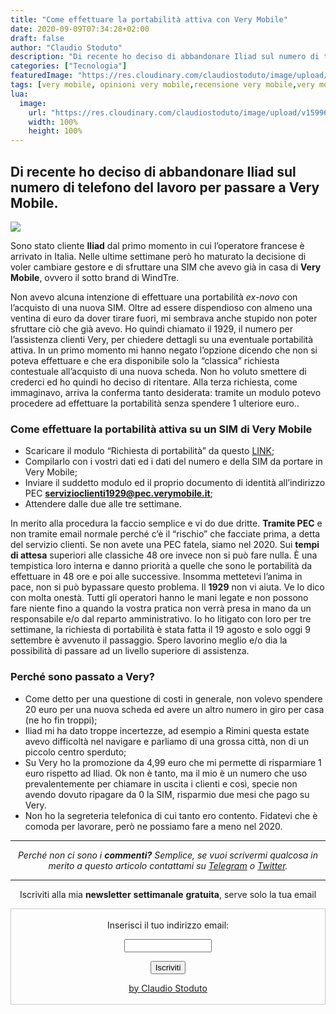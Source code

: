```yaml
---
title: "Come effettuare la portabilità attiva con Very Mobile"
date: 2020-09-09T07:34:28+02:00
draft: false
author: "Claudio Stoduto"
description: "Di recente ho deciso di abbandonare Iliad sul numero di telefono del lavoro per passare a Very Mobile."
categories: ["Tecnologia"]
featuredImage: "https://res.cloudinary.com/claudiostoduto/image/upload/v1599629394/gsvvqarjrtagrfvptjxr.jpg"
tags: [very mobile, opinioni very mobile,recensione very mobile,very mobile torino,portabilità attiva very mobile,come fare portabilità very mobile,portabilità very mobile,very mobile portabilità]
lua:
  image:
    url: "https://res.cloudinary.com/claudiostoduto/image/upload/v1599629394/gsvvqarjrtagrfvptjxr.jpg"
    width: 100%
    height: 100%
---
```


## Di recente ho deciso di abbandonare Iliad sul numero di telefono del lavoro per passare a Very Mobile.

![](https://res.cloudinary.com/claudiostoduto/image/upload/v1599629394/gsvvqarjrtagrfvptjxr.jpg)

Sono stato cliente **Iliad** dal primo momento in cui l’operatore francese è arrivato in Italia. Nelle ultime settimane però ho maturato la decisione di voler cambiare gestore e di sfruttare una SIM che avevo già in casa di **Very Mobile**, ovvero il sotto brand di WindTre.

Non avevo alcuna intenzione di effettuare una portabilità *ex-novo* con l’acquisto di una nuova SIM. Oltre ad essere dispendioso con almeno una ventina di euro da dover tirare fuori, mi sembrava anche stupido non poter sfruttare ciò che già avevo. Ho quindi chiamato il 1929, il numero per l’assistenza clienti Very, per chiedere dettagli su una eventuale portabilità attiva. In un primo momento mi hanno negato l’opzione dicendo che non si poteva effettuare e che era disponibile solo la “classica” richiesta contestuale all’acquisto di una nuova scheda. Non ho voluto smettere di crederci ed ho quindi ho deciso di ritentare. Alla terza richiesta, come immaginavo, arriva la conferma tanto desiderata: tramite un modulo potevo procedere ad effettuare la portabilità senza spendere 1 ulteriore euro..

### Come effettuare la portabilità attiva su un SIM di Very Mobile

- Scaricare il modulo “Richiesta di portabilità” da questo [LINK](https://verymobile.it/moduli-utili/);
- Compilarlo con i vostri dati ed i dati del numero e della SIM da portare in Very Mobile;
- Inviare il suddetto modulo ed il proprio documento di identità all’indirizzo PEC **servizioclienti1929@pec.verymobile.it**;
- Attendere dalle due alle tre settimane.

In merito alla procedura la faccio semplice e vi do due dritte. **Tramite PEC** e non tramite email normale perché c’è il “rischio” che facciate prima, a detta del servizio clienti. Se non avete una PEC fatela, siamo nel 2020. Sui **tempi di attesa** superiori alle classiche 48 ore invece non si può fare nulla. È una tempistica loro interna e danno priorità a quelle che sono le portabilità da effettuare in 48 ore e poi alle successive. Insomma mettetevi l’anima in pace, non si può bypassare questo problema. Il **1929** non vi aiuta. Ve lo dico con molta onestà. Tutti gli operatori hanno le mani legate e non possono fare niente fino a quando la vostra pratica non verrà presa in mano da un responsabile e/o dal reparto amministrativo. Io ho litigato con loro per tre settimane, la richiesta di portabilità è stata fatta il 19 agosto e solo oggi 9 settembre è avvenuto il passaggio. Spero lavorino meglio e/o dia la possibilità di passare ad un livello superiore di assistenza.

### Perché sono passato a Very?

- Come detto per una questione di costi in generale, non volevo spendere 20 euro per una nuova scheda ed avere un altro numero in giro per casa (ne ho fin troppi);
- Iliad mi ha dato troppe incertezze, ad esempio a Rimini questa estate avevo difficoltà nel navigare e parliamo di una grossa città, non di un piccolo centro sperduto;
- Su Very ho la promozione da 4,99 euro che mi permette di risparmiare 1 euro rispetto ad Iliad. Ok non è tanto, ma il mio è un numero che uso prevalentemente per chiamare in uscita i clienti e così, specie non avendo dovuto ripagare da 0 la SIM, risparmio due mesi che pago su Very.
- Non ho la segreteria telefonica di cui tanto ero contento. Fidatevi che è comoda per lavorare, però ne possiamo fare a meno nel 2020.


<hr />
<p style="text-align: center;"><em>Perch&eacute; non ci sono i <strong>commenti?</strong> Semplice, se vuoi scrivermi qualcosa in merito a questo articolo contattami su&nbsp;<a href="Https://t.me/claudiostoduto">Telegram</a> o <a href="Http://www.twitter.com/claudiostoduto">Twitter</a>.</em></p>
<hr />
 
<p style="text-align: center;">Iscriviti alla mia <strong>newsletter</strong> <strong>settimanale</strong>&nbsp;<strong>gratuita</strong>, serve solo la tua email</p>

 <form style="border:1px solid #ccc;padding:3px;text-align:center;" action="https://tinyletter.com/claudiostoduto" method="post" target="popupwindow" onsubmit="window.open('https://tinyletter.com/claudiostoduto', 'popupwindow', 'scrollbars=yes,width=800,height=600');return true"><p><label for="tlemail">Inserisci il tuo indirizzo email:</label></p><p><input type="text" style="width:140px" name="email" id="tlemail" /></p><input type="hidden" value="1" name="embed"/><input type="submit" value="Iscriviti" /><p><a href="https://claudiostoduto.com" target="_blank">by Claudio Stoduto</a></p></form>




